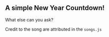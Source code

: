 ## A simple New Year Countdown!

What else can you ask?

Credit to the song are attributed in the `songs.js`
